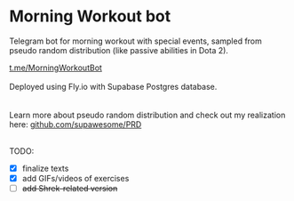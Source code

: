 # Morning Workout bot
Telegram bot for morning workout with special events, 
sampled from pseudo random distribution (like passive abilities in Dota 2).

[t.me/MorningWorkoutBot](https://t.me/MorningWorkoutBot)
\
\
Deployed using Fly.io with Supabase Postgres database.
\
\
\
Learn more about pseudo random distribution and check out my realization here: [github.com/supawesome/PRD](https://github.com/supawesome/PRD)

\
TODO:
- [x] finalize texts
- [x] add GIFs/videos of exercises
- [ ] ~~add Shrek-related version~~